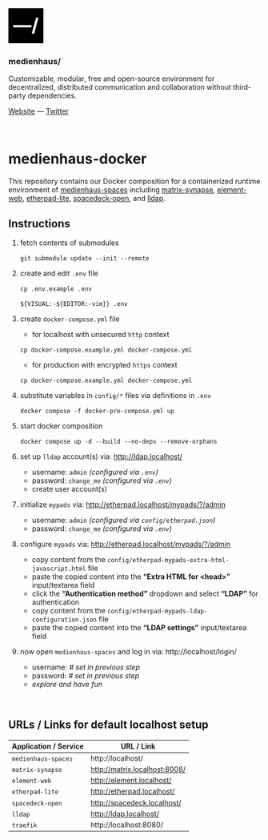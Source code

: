 <img src="./public/favicon.svg" width="70" />

### medienhaus/

Customizable, modular, free and open-source environment for decentralized, distributed communication and collaboration without third-party dependencies.

[Website](https://medienhaus.dev/) — [Twitter](https://twitter.com/medienhaus_)

<br>

# medienhaus-docker

This repository contains our Docker composition for a containerized runtime environment of [medienhaus-spaces](https://github.com/medienhaus/medienhaus-spaces/) including [matrix-synapse](https://github.com/matrix-org/synapse/), [element-web](https://github.com/vector-im/element-web/), [etherpad-lite](https://github.com/ether/etherpad-lite/), [spacedeck-open](https://github.com/medienhaus/spacedeck-open/), and [lldap](https://github.com/lldap/lldap).

## Instructions

1. fetch contents of submodules
   <br>
   ```
   git submodule update --init --remote
   ```

2. create and edit `.env` file
   <br>
   ```
   cp .env.example .env
   ```
   ```
   ${VISUAL:-${EDITOR:-vim}} .env
   ```

3. create `docker-compose.yml` file
   <br>
   - for localhost with unsecured `http` context
   ```
   cp docker-compose.example.yml docker-compose.yml
   ```
   - for production with encrypted `https` context
   ```
   cp docker-compose.example.yml docker-compose.yml
   ```

4. substitute variables in `config/*` files via definitions in `.env`
   <br>
   ```
   docker compose -f docker-pre-compose.yml up
   ```

5. start docker composition
   <br>
   ```
   docker compose up -d --build --no-deps --remove-orphans
   ```

6. set up `lldap` account(s) via: http://ldap.localhost/
   - username: `admin` *(configured via `.env`)*
   - password: `change_me` *(configured via `.env`)*
   - create user account(s)

7. initialize `mypads` via: http://etherpad.localhost/mypads/?/admin
   - username: `admin` *(configured via `config/etherpad.json`)*
   - password: `change_me` *(configured via `.env`)*

8. configure `mypads` via: http://etherpad.localhost/mypads/?/admin
   - copy content from the `config/etherpad-mypads-extra-html-javascript.html` file
   - paste the copied content into the **“Extra HTML for &lt;head&gt;”** input/textarea field
   - click the **“Authentication method”** dropdown and select **“LDAP”** for authentication
   - copy content from the `config/etherpad-mypads-ldap-configuration.json` file
   - paste the copied content into the **“LDAP settings”** input/textarea field

9. now open `medienhaus-spaces` and log in via: http://localhost/login/
   - username: *# set in previous step*
   - password: *# set in previous step*
   - *explore and have fun*

<br>

## URLs / Links for default localhost setup

| Application / Service | URL / Link |
| --- | --- |
| `medienhaus-spaces` | http://localhost/ |
| `matrix-synapse` | http://matrix.localhost:8008/ |
| `element-web` | http://element.localhost/ |
| `etherpad-lite` | http://etherpad.localhost/ |
| `spacedeck-open` | http://spacedeck.localhost/ |
| `lldap` | http://ldap.localhost/ |
| `traefik` | http://localhost:8080/ |
